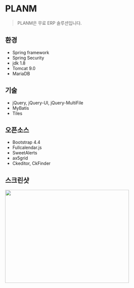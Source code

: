 # PLANM
> PLANM은 무료 ERP 솔루션입니다.



## 환경
+ Spring framework
+ Spring Security
+ jdk 1.8
+ Tomcat 9.0
+ MariaDB

## 기술
+ jQuery, jQuery-UI, jQuery-MultiFile
+ MyBatis
+ Tiles

## 오픈소스
+ Bootstrap 4.4
+ Fullcalendar.js
+ SweetAlerts
+ ax5grid
+ Ckeditor, CkFinder

## 스크린샷
<div>
<img width="400px" height="300px" src="https://user-images.githubusercontent.com/47884586/81764820-6469f300-950d-11ea-8eb3-33765b5a5999.jpg">
</div>
